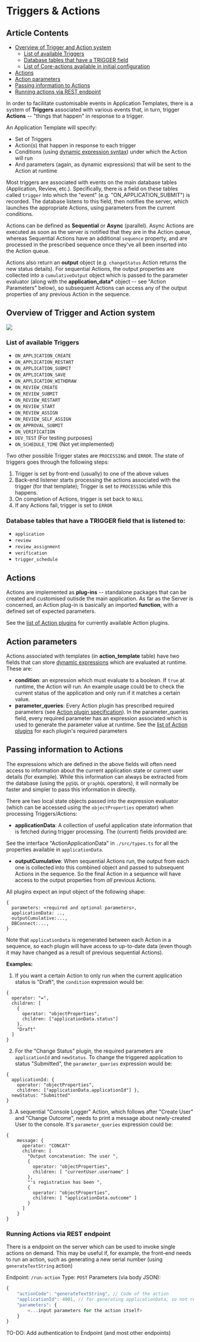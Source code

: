 # Triggers & Actions

<!-- toc -->

## Article Contents

- [Overview of Trigger and Action system](#overview-of-trigger-and-action-system)
  - [List of available Triggers](#list-of-available-triggers)
  - [Database tables that have a TRIGGER field](#database-tables-that-have-a-trigger-field-that-is-listened-to)
  - [List of Core-actions available in initial configuration](https://github.com/openmsupply/application-manager-web-app/wiki/List-Core-Actions)
- [Actions](#actions)
- [Action parameters](#action-parameters)
- [Passing information to Actions](#passing-information-to-actions)
- [Running actions via REST endpoint](#running-actions-via-rest-endpoint)

<!-- tocstop -->

In order to facilitate customisable events in Application Templates, there is a system of **Triggers** associated with various events that, in turn, trigger **Actions** -- "things that happen" in response to a trigger.

An Application Template will specify:

- Set of Triggers
- Action(s) that happen in response to each trigger
- Conditions (using [dynamic expression syntax](Query-Syntax.md)) under which the Action will run
- And parameters (again, as dynamic expressions) that will be sent to the Action at runtime

Most triggers are associated with events on the main database tables (Application, Review, etc.). Specifically, there is a field on these tables called `trigger` into which the "event" (e.g. "ON_APPLICATION_SUBMIT") is recorded. The database listens to this field, then notifies the server, which launches the appropriate Actions, using parameters from the current conditions.

Actions can be defined as **Sequential** or **Async** (parallel). Async Actions are executed as soon as the server is notified that they are in the Action queue, whereas Sequential Actions have an additional `sequence` property, and are processed in the prescribed sequence once they've all been inserted into the Action queue.

Actions also return an **output** object (e.g. `changeStatus` Action returns the new status details). For sequential Actions, the output properties are collected into a `cumulativeOutput` object which is passed to the parameter evaluator (along with the **application_data\*** object -- see "Action Parameters" below), so subsequent Actions can access any of the output properties of any previous Action in the sequence.

## Overview of Trigger and Action system

![](images/triggers-and-actions-diagram.png)

### List of available Triggers

- `ON_APPLICATION_CREATE`
- `ON_APPLICATION_RESTART`
- `ON_APPLICATION_SUBMIT`
- `ON_APPLICATION_SAVE`
- `ON_APPLICATION_WITHDRAW`
- `ON_REVIEW_CREATE`
- `ON_REVIEW_SUBMIT`
- `ON_REVIEW_RESTART`
- `ON_REVIEW_START`
- `ON_REVIEW_ASSIGN`
- `ON_REVIEW_SELF_ASSIGN`
- `ON_APPROVAL_SUBMIT`
- `ON_VERIFICATION`
- `DEV_TEST` (For testing purposes)
- `ON_SCHEDULE_TIME` (Not yet implemented)

Two other possible Trigger states are `PROCESSING` and `ERROR`. The state of triggers goes through the following steps:

1. Trigger is set by front-end (usually) to one of the above values
2. Back-end listener starts processing the actions associated with the trigger (for that template); Trigger is set to `PROCESSING` while this happens.
3. On completion of Actions, trigger is set back to `NULL`
4. If any Actions fail, trigger is set to `ERROR`

### Database tables that have a TRIGGER field that is listened to:

- `application`
- `review`
- `review_assignment`
- `verification`
- `trigger_schedule`

## Actions

Actions are implemented as **plug-ins** -- standalone packages that can be created and customised outisde the main application. As far as the Server is concerned, an Action plug-in is basically an imported **function**, with a defined set of expected parameters.

See the [list of Action plugins](List-of-Action-plugins.md) for currently available Action plugins.

## Action parameters

Actions associated with templates (in **action_template** table) have two fields that can store [dynamic expressions](Query-Syntax.md) which are evaluated at runtime. These are:

- **condition**: an expression which must evaluate to a boolean. If `true` at runtime, the Action will run. An example usage could be to check the current status of the application and only run if it matches a certain value.
- **parameter_queries**: Every Action plugin has prescribed required parameters (see [Action plugin specification](Action-plugin-specification.md)). In the parameter_queries field, every required parameter has an expression associated which is used to generate the parameter value at runtime. See the [list of Action plugins](List-of-Action-plugins.md) for each plugin's required parameters

## Passing information to Actions

The expressions which are defined in the above fields will often need access to information about the current application state or current user details (for example). While this information can always be extracted from the database (using the `pgSQL` or `graphQL` operators), it will normally be faster and simpler to pass this information in directly.

There are two local state objects passed into the expression evaluator (which can be accessed using the `objectProperties` operator) when processing Triggers/Actions:

- **applicationData**: A collection of useful application state information that is fetched during trigger processing. The (current) fields provided are:

See the interface "ActionApplicationData" in `./src/types.ts` for all the properties available in `applicationData`.

- **outputCumulative**: When sequential Actions run, the output from each one is collected into this combined object and passed to subsequent Actions in the sequence. So the final Action in a sequence will have access to the output properties from _all_ previous Actions.

All plugins expect an input object of the following shape:

```
{
  parameters: <required and optional parameters>,
  applicationData: ..,
  outputCumulative:...,
  DBConnect:...,
}
```

Note that `applicationData` is regenerated between each Action in a sequence, so each plugin will have access to up-to-date data (even though it may have changed as a result of previous sequential Actions).

**Examples:**

1. If you want a certain Action to only run when the current application status is "Draft", the `condition` expression would be:

```
{
  operator: "=",
  children: [
    {
      operator: "objectProperties",
      children: ["applicationData.status"]
    },
    "Draft"
  ]
}
```

2. For the "Change Status" plugin, the required parameters are `applicationId` and `newStatus`. To change the triggered application to status "Submitted", the `parameter_queries` expression would be:

```
{
  applicationId: {
    operator: "objectProperties",
    children: ["applicationData.applicationId"] },
  newStatus: "Submitted"
}
```

3. A sequential "Console Logger" Action, which follows after "Create User" and "Change Outcome", needs to print a message about newly-created User to the console. It's `parameter_queries` expression could be:

```
{
    message: {
      operator: "CONCAT"
      children: [
        "Output concatenation: The user ",
        {
          operator: "objectProperties",
          children: [ "currentUser.username" ]
        },
        "'s registration has been ",
        {
          operator: "objectProperties",
          children: [ "applicationData.outcome" ]
        }
      ]
    }
}
```

### Running Actions via REST endpoint

There is a endpoint on the server which can be used to invoke single actions on demand. This may be useful if, for example, the front-end needs to run an action, such as generating a new serial number (using `generateTextString` action)

Endpoint: `/run-action`
Type: `POST`
Parameters (via body JSON):

```js
{
    "actionCode": "generateTextString", // Code of the action
    "applicationId": 4001, // for generating applicationData, so not required for all actions
    "parameters": {
        <...input parameters for the action itself>
    }
}

```

TO-DO: Add authentication to Endpoint (and most other endpoints)
